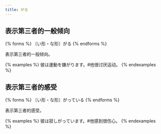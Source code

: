 ```yaml
---
title: がる
---
```


## 表示第三者的一般倾向

{% forms %}
〔い形・な形〕がる
{% endforms %}

表示第三者的一般倾向。

{% examples %}
彼は運動を嫌がります。#他很讨厌运动。
{% endexamples %}

## 表示第三者的感受

{% forms %}
〔い形・な形〕がっている
{% endforms %}

表示第三者的感受。

{% examples %}
彼は寂しがっています。#他感到很伤心。
{% endexamples %}
